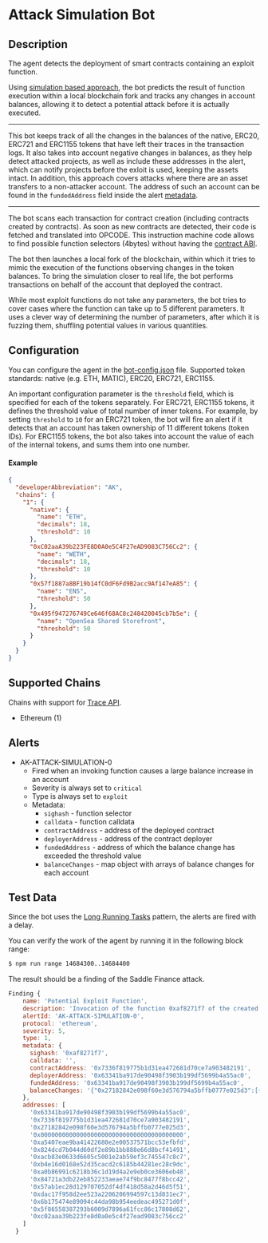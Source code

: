 # Attack Simulation Bot

## Description

The agent detects the deployment of smart contracts containing an exploit function. 

Using [simulation based approach](https://forta.org/blog/attack-simulation/), 
the bot predicts the result of function execution within a local blockchain fork and tracks any changes in account balances, 
allowing it to detect a potential attack before it is actually executed.

---

This bot keeps track of all the changes in the balances of the native, ERC20, ERC721 and ERC1155 tokens that have left their traces in the transaction logs. It also takes into account negative changes in balances, as they help detect attacked projects, as well as include these addresses in the alert, which can notify projects before the exloit is used, keeping the assets intact. In addition, this approach covers attacks where there are an asset transfers to a non-attacker account. The address of such an account can be found in the `fundedAddress` field inside the alert [metadata](#alerts).

---

The bot scans each transaction for contract creation (including contracts created by contracts).
As soon as new contracts are detected, their code is fetched and translated into OPCODE.
This instruction machine code allows to find possible function selectors (4bytes) without having the [contract ABI](https://docs.soliditylang.org/en/v0.8.13/abi-spec.html).

The bot then launches a local fork of the blockchain, within which it tries to mimic the execution of the functions observing changes in the token balances. 
To bring the simulation closer to real life, the bot performs transactions on behalf of the account that deployed the contract.

While most exploit functions do not take any parameters, the bot tries to cover cases where the function can take up to 5 different parameters. 
It uses a clever way of determining the number of parameters, after which it is fuzzing them, shuffling potential values in various quantities. 

## Configuration

You can configure the agent in the [bot-config.json](./bot-config.json) file.
Supported token standards: native (e.g. ETH, MATIC), ERC20, ERC721, ERC1155.

An important configuration parameter is the `threshold` field, which is specified for each of the tokens separately. 
For ERC721, ERC1155 tokens, it defines the threshold value of total number of inner tokens. For example, by setting `threshold` to `10` for an ERC721 token, the bot will fire an alert if it detects that an account has taken ownership of 11 different tokens (token IDs). For ERC1155 tokens, the bot also takes into account the value of each of the internal tokens, and sums them into one number.

#### Example

```json
{
  "developerAbbreviation": "AK",
  "chains": {
    "1": {
      "native": {
        "name": "ETH",
        "decimals": 18,
        "threshold": 10
      },
      "0xC02aaA39b223FE8D0A0e5C4F27eAD9083C756Cc2": {
        "name": "WETH",
        "decimals": 18,
        "threshold": 10
      },
      "0x57f1887a8BF19b14fC0dF6Fd9B2acc9Af147eA85": {
        "name": "ENS",
        "threshold": 50
      },
      "0x495f947276749Ce646f68AC8c248420045cb7b5e": {
        "name": "OpenSea Shared Storefront",
        "threshold": 50
      }
    }
  }
}
```

## Supported Chains

Chains with support for [Trace API](https://openethereum.github.io/JSONRPC-trace-module).

- Ethereum (1)

## Alerts

- AK-ATTACK-SIMULATION-0
  - Fired when an invoking function causes a large balance increase in an account
  - Severity is always set to `critical`
  - Type is always set to `exploit`
  - Metadata:
    - `sighash` - function selector
    - `calldata` - function calldata
    - `contractAddress` - address of the deployed contract
    - `deployerAddress` - address of the contract deployer
    - `fundedAddress` - address of which the balance change has exceeded the threshold value
    - `balanceChanges` - map object with arrays of balance changes for each account

## Test Data

Since the bot uses the [Long Running Tasks](https://docs.forta.network/en/latest/long-running-tasks/) pattern,
the alerts are fired with a delay.

You can verify the work of the agent by running it in the following block range:

```bash
$ npm run range 14684300..14684400
```

The result should be a finding of the Saddle Finance attack.

```js
Finding {
    name: 'Potential Exploit Function',
    description: 'Invocation of the function 0xaf8271f7 of the created contract 0x7336f819775b1d31ea472681d70ce7a903482191 leads to large balance increase in the contract deployer or function invoker account. Tokens Received: 3,375.538166306826437272 WETH',
    alertId: 'AK-ATTACK-SIMULATION-0',
    protocol: 'ethereum',
    severity: 5,
    type: 1,
    metadata: {
      sighash: '0xaf8271f7',
      calldata: '',
      contractAddress: '0x7336f819775b1d31ea472681d70ce7a903482191',
      deployerAddress: '0x63341ba917de90498f3903b199df5699b4a55ac0',
      fundedAddress: '0x63341ba917de90498f3903b199df5699b4a55ac0',
      balanceChanges: '{"0x27182842e098f60e3d576794a5bffb0777e025d3":[{"name":"USDC","type":"ERC20","decimals":6,"address":"0xa0b86991c6218b36c1d19d4a2e9eb0ce3606eb48","value":"0"}],"0x7336f819775b1d31ea472681d70ce7a903482191":[{"name":"USDT","type":"ERC20","decimals":6,"address":"0xdac17f958d2ee523a2206206994597c13d831ec7","value":"-1530488975938"},{"name":"USDC","type":"ERC20","decimals":6,"address":"0xa0b86991c6218b36c1d19d4a2e9eb0ce3606eb48","value":"-10292810638710"},{"name":"dUSDC","type":"ERC20","decimals":6,"address":"0x84721a3db22eb852233aeae74f9bc8477f8bcc42","value":"-30000000000000"},{"name":"WETH","type":"ERC20","decimals":18,"address":"0xc02aaa39b223fe8d0a0e5c4f27ead9083c756cc2","value":"-3.375538166306826437272e+21"},{"name":"DAI","type":"ERC20","decimals":18,"address":"0x6b175474e89094c44da98b954eedeac495271d0f","value":"-1.810723455638732389504479e+24"},{"name":"saddleUSD-V2","type":"ERC20","decimals":18,"address":"0x5f86558387293b6009d7896a61fcc86c17808d62","value":"-5.016537096730963109713838e+24"},{"name":"sUSD","type":"ERC20","decimals":18,"address":"0x57ab1ec28d129707052df4df418d58a2d46d5f51","value":"-3.4888626434884970935973053e+25"}],"0x0000000000000000000000000000000000000000":[{"name":"saddleUSD-V2","type":"ERC20","decimals":18,"address":"0x5f86558387293b6009d7896a61fcc86c17808d62","value":"5.016537096730963109713838e+24"},{"name":"ETH","type":"native","decimals":18,"address":"native","value":"1818098000000000"},{"name":"dUSDC","type":"ERC20","decimals":6,"address":"0x84721a3db22eb852233aeae74f9bc8477f8bcc42","value":"0"}],"0xa5407eae9ba41422680e2e00537571bcc53efbfd":[{"name":"sUSD","type":"ERC20","decimals":18,"address":"0x57ab1ec28d129707052df4df418d58a2d46d5f51","value":"5.288082139740971886935251e+24"},{"name":"DAI","type":"ERC20","decimals":18,"address":"0x6b175474e89094c44da98b954eedeac495271d0f","value":"1.810723455638732389504479e+24"},{"name":"USDC","type":"ERC20","decimals":6,"address":"0xa0b86991c6218b36c1d19d4a2e9eb0ce3606eb48","value":"7245169678636"},{"name":"USDT","type":"ERC20","decimals":6,"address":"0xdac17f958d2ee523a2206206994597c13d831ec7","value":"1530488975938"}],"0x824dcd7b044d60df2e89b1bb888e66d8bcf41491":[{"name":"saddleUSD-V2","type":"ERC20","decimals":18,"address":"0x5f86558387293b6009d7896a61fcc86c17808d62","value":"-4.2946801704731916130493856e+25"},{"name":"sUSD","type":"ERC20","decimals":18,"address":"0x57ab1ec28d129707052df4df418d58a2d46d5f51","value":"-1.04489170730028969985010855e+26"}],"0xacb83e0633d6605c5001e2ab59ef3c745547c8c7":[{"name":"USDT","type":"ERC20","decimals":6,"address":"0xdac17f958d2ee523a2206206994597c13d831ec7","value":"-1530488975938"},{"name":"USDC","type":"ERC20","decimals":6,"address":"0xa0b86991c6218b36c1d19d4a2e9eb0ce3606eb48","value":"-16691981791323"},{"name":"DAI","type":"ERC20","decimals":18,"address":"0x6b175474e89094c44da98b954eedeac495271d0f","value":"-1.810723455638732389504479e+24"}],"0xb4e16d0168e52d35cacd2c6185b44281ec28c9dc":[{"name":"USDC","type":"ERC20","decimals":6,"address":"0xa0b86991c6218b36c1d19d4a2e9eb0ce3606eb48","value":"10292810638710"},{"name":"WETH","type":"ERC20","decimals":18,"address":"0xc02aaa39b223fe8d0a0e5c4f27ead9083c756cc2","value":"-3.375538166306826437272e+21"}],"0x63341ba917de90498f3903b199df5699b4a55ac0":[{"name":"WETH","type":"ERC20","decimals":18,"address":"0xc02aaa39b223fe8d0a0e5c4f27ead9083c756cc2","value":"3.375538166306826437272e+21"}]}'
    },
    addresses: [
      '0x63341ba917de90498f3903b199df5699b4a55ac0',
      '0x7336f819775b1d31ea472681d70ce7a903482191',
      '0x27182842e098f60e3d576794a5bffb0777e025d3',
      '0x0000000000000000000000000000000000000000',
      '0xa5407eae9ba41422680e2e00537571bcc53efbfd',
      '0x824dcd7b044d60df2e89b1bb888e66d8bcf41491',
      '0xacb83e0633d6605c5001e2ab59ef3c745547c8c7',
      '0xb4e16d0168e52d35cacd2c6185b44281ec28c9dc',
      '0xa0b86991c6218b36c1d19d4a2e9eb0ce3606eb48',
      '0x84721a3db22eb852233aeae74f9bc8477f8bcc42',
      '0x57ab1ec28d129707052df4df418d58a2d46d5f51',
      '0xdac17f958d2ee523a2206206994597c13d831ec7',
      '0x6b175474e89094c44da98b954eedeac495271d0f',
      '0x5f86558387293b6009d7896a61fcc86c17808d62',
      '0xc02aaa39b223fe8d0a0e5c4f27ead9083c756cc2'
    ]
  }

```
